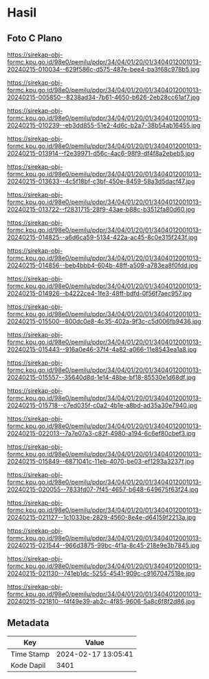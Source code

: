 # Hasil

## Foto C Plano

https://sirekap-obj-formc.kpu.go.id/98e0/pemilu/pdpr/34/04/01/20/01/3404012001013-20240215-010034--629f586c-d575-487e-bee4-ba3f68c978b5.jpg

https://sirekap-obj-formc.kpu.go.id/98e0/pemilu/pdpr/34/04/01/20/01/3404012001013-20240215-005850--8238ad34-7b61-4650-b626-2eb28cc61af7.jpg

https://sirekap-obj-formc.kpu.go.id/98e0/pemilu/pdpr/34/04/01/20/01/3404012001013-20240215-010239--eb3dd855-51e2-4d6c-b2a7-38b54ab16455.jpg

https://sirekap-obj-formc.kpu.go.id/98e0/pemilu/pdpr/34/04/01/20/01/3404012001013-20240215-013914--f2e39971-d56c-4ac6-98f9-df4f8a2ebeb5.jpg

https://sirekap-obj-formc.kpu.go.id/98e0/pemilu/pdpr/34/04/01/20/01/3404012001013-20240215-013633--4c5f18bf-c3bf-450e-8459-58a3d5dacf47.jpg

https://sirekap-obj-formc.kpu.go.id/98e0/pemilu/pdpr/34/04/01/20/01/3404012001013-20240215-013722--f2831715-28f9-43ae-b88c-b3512fa80d60.jpg

https://sirekap-obj-formc.kpu.go.id/98e0/pemilu/pdpr/34/04/01/20/01/3404012001013-20240215-014825--a6d6ca59-5134-422a-ac45-8c0e315f243f.jpg

https://sirekap-obj-formc.kpu.go.id/98e0/pemilu/pdpr/34/04/01/20/01/3404012001013-20240215-014856--beb4bbb4-604b-48ff-a509-a783ea8f0fdd.jpg

https://sirekap-obj-formc.kpu.go.id/98e0/pemilu/pdpr/34/04/01/20/01/3404012001013-20240215-014926--b4222ce4-1fe3-48ff-bdfd-0f56f7aec957.jpg

https://sirekap-obj-formc.kpu.go.id/98e0/pemilu/pdpr/34/04/01/20/01/3404012001013-20240215-015500--800dc0e8-4c35-402a-9f3c-c5d006fb9436.jpg

https://sirekap-obj-formc.kpu.go.id/98e0/pemilu/pdpr/34/04/01/20/01/3404012001013-20240215-015443--916a0e46-37f4-4a82-a066-11e8543ea1a8.jpg

https://sirekap-obj-formc.kpu.go.id/98e0/pemilu/pdpr/34/04/01/20/01/3404012001013-20240215-015557--35640d8d-1e14-48be-bf18-85530e1d68df.jpg

https://sirekap-obj-formc.kpu.go.id/98e0/pemilu/pdpr/34/04/01/20/01/3404012001013-20240215-015718--c7ed035f-c0a2-4b1e-a8bd-ad35a30e7940.jpg

https://sirekap-obj-formc.kpu.go.id/98e0/pemilu/pdpr/34/04/01/20/01/3404012001013-20240215-022013--7a7e07a3-c82f-4980-a194-6c6ef80cbef3.jpg

https://sirekap-obj-formc.kpu.go.id/98e0/pemilu/pdpr/34/04/01/20/01/3404012001013-20240215-015849--6871041c-11eb-4070-be03-ef1293a3237f.jpg

https://sirekap-obj-formc.kpu.go.id/98e0/pemilu/pdpr/34/04/01/20/01/3404012001013-20240215-020055--7833fd07-7f45-4657-b648-649675f63f24.jpg

https://sirekap-obj-formc.kpu.go.id/98e0/pemilu/pdpr/34/04/01/20/01/3404012001013-20240215-021127--1c1033be-2829-4560-8e4e-d64159f2213a.jpg

https://sirekap-obj-formc.kpu.go.id/98e0/pemilu/pdpr/34/04/01/20/01/3404012001013-20240215-021544--966d3875-99bc-4f1a-8c45-218e9e3b7845.jpg

https://sirekap-obj-formc.kpu.go.id/98e0/pemilu/pdpr/34/04/01/20/01/3404012001013-20240215-021130--741eb1dc-5255-4541-909c-c9167047518e.jpg

https://sirekap-obj-formc.kpu.go.id/98e0/pemilu/pdpr/34/04/01/20/01/3404012001013-20240215-021810--f4f49e39-ab2c-4f85-9606-5a8c6f8f2d86.jpg


## Metadata

| Key        | Value               |
| ---------- | ------------------- |
| Time Stamp | 2024-02-17 13:05:41 |
| Kode Dapil | 3401                |




